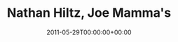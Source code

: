 ---
templateKey: event
guid: 0895ebba-6eab-11ea-99c5-002590d1d1b0
date: 2011-05-29T00:00:00+00:00
eventTime: '7-11pm'
title: "Nathan Hiltz, Joe Mamma's"
artist: Nathan Hiltz
city: Toronto
venue: Joe Mamma's
group: Tim Shia
guests: Bernie Senensky
---